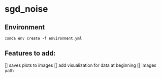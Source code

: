 # sgd_noise 

## Environment
`conda env create -f environment.yml` 

## Features to add:
[] saves plots to images
[] add visualization for data at beginning 
[] images path
